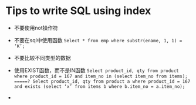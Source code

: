 # Tips to write SQL using index

- 不要使用not操作符
- 不要在sql中使用函数 `Select * from emp where substr(ename, 1, 1) = ‘K’;`
- 不要比较不同类型的数据
- 使用EXIST函数，而不是IN函数 `Select product_id, qty from product where product_id = 167 and
item_no in (select item_no from items); =====?
Select product_id, qty from product a where product_id = 167 and
exists (select ‘x’ from items b where b.item_no = a.item_no);`

- 